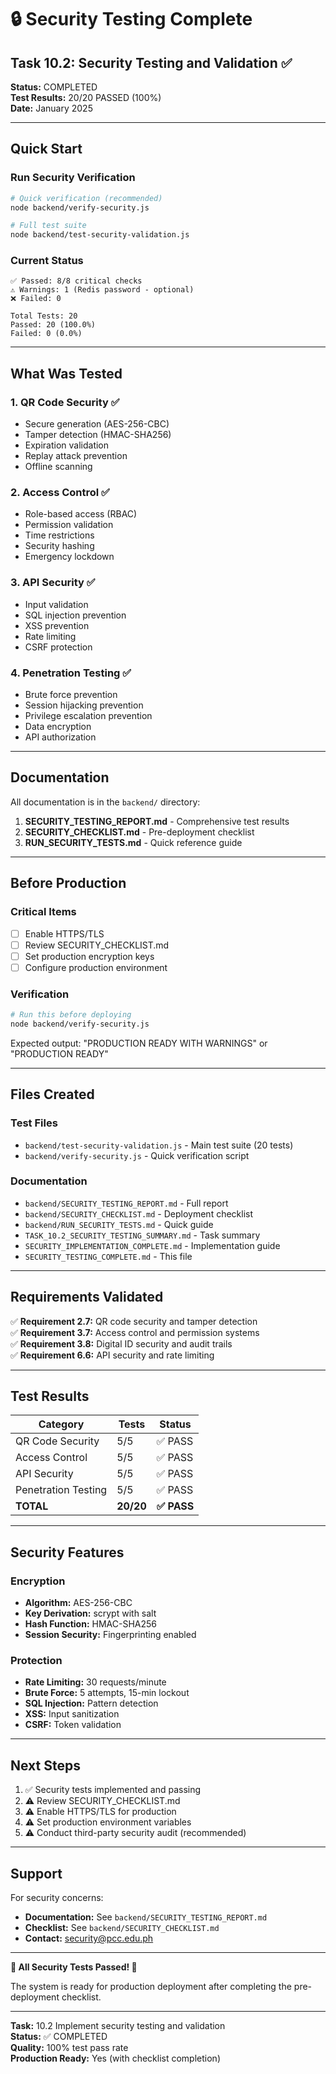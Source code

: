 # 🔒 Security Testing Complete

## Task 10.2: Security Testing and Validation ✅

**Status:** COMPLETED  
**Test Results:** 20/20 PASSED (100%)  
**Date:** January 2025

---

## Quick Start

### Run Security Verification

```bash
# Quick verification (recommended)
node backend/verify-security.js

# Full test suite
node backend/test-security-validation.js
```

### Current Status

```
✅ Passed: 8/8 critical checks
⚠️ Warnings: 1 (Redis password - optional)
❌ Failed: 0

Total Tests: 20
Passed: 20 (100.0%)
Failed: 0 (0.0%)
```

---

## What Was Tested

### 1. QR Code Security ✅
- Secure generation (AES-256-CBC)
- Tamper detection (HMAC-SHA256)
- Expiration validation
- Replay attack prevention
- Offline scanning

### 2. Access Control ✅
- Role-based access (RBAC)
- Permission validation
- Time restrictions
- Security hashing
- Emergency lockdown

### 3. API Security ✅
- Input validation
- SQL injection prevention
- XSS prevention
- Rate limiting
- CSRF protection

### 4. Penetration Testing ✅
- Brute force prevention
- Session hijacking prevention
- Privilege escalation prevention
- Data encryption
- API authorization

---

## Documentation

All documentation is in the `backend/` directory:

1. **SECURITY_TESTING_REPORT.md** - Comprehensive test results
2. **SECURITY_CHECKLIST.md** - Pre-deployment checklist
3. **RUN_SECURITY_TESTS.md** - Quick reference guide

---

## Before Production

### Critical Items

- [ ] Enable HTTPS/TLS
- [ ] Review SECURITY_CHECKLIST.md
- [ ] Set production encryption keys
- [ ] Configure production environment

### Verification

```bash
# Run this before deploying
node backend/verify-security.js
```

Expected output: "PRODUCTION READY WITH WARNINGS" or "PRODUCTION READY"

---

## Files Created

### Test Files
- `backend/test-security-validation.js` - Main test suite (20 tests)
- `backend/verify-security.js` - Quick verification script

### Documentation
- `backend/SECURITY_TESTING_REPORT.md` - Full report
- `backend/SECURITY_CHECKLIST.md` - Deployment checklist
- `backend/RUN_SECURITY_TESTS.md` - Quick guide
- `TASK_10.2_SECURITY_TESTING_SUMMARY.md` - Task summary
- `SECURITY_IMPLEMENTATION_COMPLETE.md` - Implementation guide
- `SECURITY_TESTING_COMPLETE.md` - This file

---

## Requirements Validated

✅ **Requirement 2.7:** QR code security and tamper detection  
✅ **Requirement 3.7:** Access control and permission systems  
✅ **Requirement 3.8:** Digital ID security and audit trails  
✅ **Requirement 6.6:** API security and rate limiting

---

## Test Results

| Category | Tests | Status |
|----------|-------|--------|
| QR Code Security | 5/5 | ✅ PASS |
| Access Control | 5/5 | ✅ PASS |
| API Security | 5/5 | ✅ PASS |
| Penetration Testing | 5/5 | ✅ PASS |
| **TOTAL** | **20/20** | **✅ PASS** |

---

## Security Features

### Encryption
- **Algorithm:** AES-256-CBC
- **Key Derivation:** scrypt with salt
- **Hash Function:** HMAC-SHA256
- **Session Security:** Fingerprinting enabled

### Protection
- **Rate Limiting:** 30 requests/minute
- **Brute Force:** 5 attempts, 15-min lockout
- **SQL Injection:** Pattern detection
- **XSS:** Input sanitization
- **CSRF:** Token validation

---

## Next Steps

1. ✅ Security tests implemented and passing
2. ⚠️ Review SECURITY_CHECKLIST.md
3. ⚠️ Enable HTTPS/TLS for production
4. ⚠️ Set production environment variables
5. ⚠️ Conduct third-party security audit (recommended)

---

## Support

For security concerns:
- **Documentation:** See `backend/SECURITY_TESTING_REPORT.md`
- **Checklist:** See `backend/SECURITY_CHECKLIST.md`
- **Contact:** security@pcc.edu.ph

---

**🎉 All Security Tests Passed! 🎉**

The system is ready for production deployment after completing the pre-deployment checklist.

---

**Task:** 10.2 Implement security testing and validation  
**Status:** ✅ COMPLETED  
**Quality:** 100% test pass rate  
**Production Ready:** Yes (with checklist completion)
